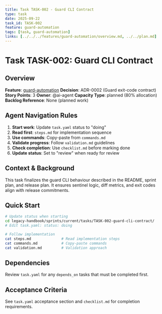 ```yaml
---
title: Task TASK-002 - Guard CLI Contract
type: task
date: 2025-09-22
task_id: TASK-002
feature: guard-automation
tags: [task, guard-automation]
links: [../../../features/guard-automation/overview.md, ../../plan.md]
---
```


# Task TASK-002: Guard CLI Contract

## Overview
**Feature**: [guard-automation](../../../features/guard-automation/overview.md)
**Decision**: ADR-0002 (Guard exit-code contract)
**Story Points**: 3
**Owner**: @ai-agent
**Capacity Type**: planned (80% allocation)
**Backlog Reference**: None (planned work)

## Agent Navigation Rules
1. **Start work**: Update `task.yaml` status to "doing"
2. **Read first**: `steps.md` for implementation sequence
3. **Use commands**: Copy-paste from `commands.md`
4. **Validate progress**: Follow `validation.md` guidelines
5. **Check completion**: Use `checklist.md` before marking done
6. **Update status**: Set to "review" when ready for review

## Context & Background
This task finalizes the guard CLI behaviour described in the README, sprint plan, and release plan. It ensures sentinel logic, diff metrics, and exit codes align with release commitments.

## Quick Start
```bash
# Update status when starting
cd legacy-handbook/sprints/current/tasks/TASK-002-guard-cli-contract/
# Edit task.yaml: status: doing

# Follow implementation
cat steps.md              # Read implementation steps
cat commands.md           # Copy-paste commands
cat validation.md         # Validation approach
```

## Dependencies
Review `task.yaml` for any `depends_on` tasks that must be completed first.

## Acceptance Criteria
See `task.yaml` acceptance section and `checklist.md` for completion requirements.
